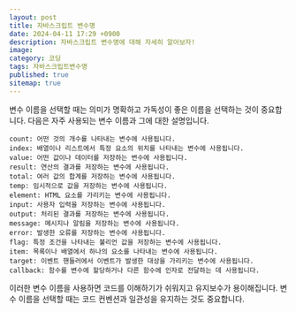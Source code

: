 ```yaml
---
layout: post
title: 자바스크립트 변수명
date: 2024-04-11 17:29 +0900
description: 자바스크립트 변수명에 대해 자세히 알아보자!
image: 
category: 코딩
tags: 자바스크립트변수명
published: true
sitemap: true
---
```


변수 이름을 선택할 때는 의미가 명확하고 가독성이 좋은 이름을 선택하는 것이 중요합니다. 다음은 자주 사용되는 변수 이름과 그에 대한 설명입니다.

````
count: 어떤 것의 개수를 나타내는 변수에 사용됩니다.
index: 배열이나 리스트에서 특정 요소의 위치를 나타내는 변수에 사용됩니다.
value: 어떤 값이나 데이터를 저장하는 변수에 사용됩니다.
result: 연산의 결과를 저장하는 변수에 사용됩니다.
total: 여러 값의 합계를 저장하는 변수에 사용됩니다.
temp: 임시적으로 값을 저장하는 변수에 사용됩니다.
element: HTML 요소를 가리키는 변수에 사용됩니다.
input: 사용자 입력을 저장하는 변수에 사용됩니다.
output: 처리된 결과를 저장하는 변수에 사용됩니다.
message: 메시지나 알림을 저장하는 변수에 사용됩니다.
error: 발생한 오류를 저장하는 변수에 사용됩니다.
flag: 특정 조건을 나타내는 불리언 값을 저장하는 변수에 사용됩니다.
item: 목록이나 배열에서 하나의 요소를 나타내는 변수에 사용됩니다.
target: 이벤트 핸들러에서 이벤트가 발생한 대상을 가리키는 변수에 사용됩니다.
callback: 함수를 변수에 할당하거나 다른 함수에 인자로 전달하는 데 사용됩니다.
````

이러한 변수 이름을 사용하면 코드를 이해하기가 쉬워지고 유지보수가 용이해집니다. 변수 이름을 선택할 때는 코드 컨벤션과 일관성을 유지하는 것도 중요합니다.